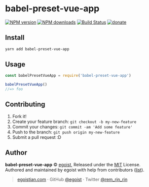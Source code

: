 # babel-preset-vue-app

[![NPM version](https://img.shields.io/npm/v/babel-preset-vue-app.svg?style=flat)](https://npmjs.com/package/babel-preset-vue-app) [![NPM downloads](https://img.shields.io/npm/dm/babel-preset-vue-app.svg?style=flat)](https://npmjs.com/package/babel-preset-vue-app) [![Build Status](https://img.shields.io/circleci/project/egoist/babel-preset-vue-app/master.svg?style=flat)](https://circleci.com/gh/egoist/babel-preset-vue-app) [![donate](https://img.shields.io/badge/$-donate-ff69b4.svg?maxAge=2592000&style=flat)](https://github.com/egoist/donate)

## Install

```bash
yarn add babel-preset-vue-app
```

## Usage

```js
const babelPresetVueApp = require('babel-preset-vue-app')

babelPresetVueApp()
//=> foo
```

## Contributing

1. Fork it!
2. Create your feature branch: `git checkout -b my-new-feature`
3. Commit your changes: `git commit -am 'Add some feature'`
4. Push to the branch: `git push origin my-new-feature`
5. Submit a pull request :D


## Author

**babel-preset-vue-app** © [egoist](https://github.com/egoist), Released under the [MIT](./LICENSE) License.<br>
Authored and maintained by egoist with help from contributors ([list](https://github.com/egoist/babel-preset-vue-app/contributors)).

> [egoistian.com](https://egoistian.com) · GitHub [@egoist](https://github.com/egoist) · Twitter [@rem_rin_rin](https://twitter.com/rem_rin_rin)
